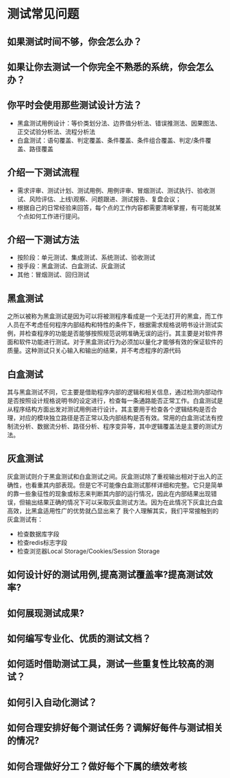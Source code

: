 <!--
 * @Author: joker.zhang
 * @Date: 2021-02-20 10:56:31
 * @LastEditors: joker.zhang
 * @LastEditTime: 2021-02-20 16:17:32
 * @mail: zhanghua7890@163.com
 * @Description: For Automation
-->
# 测试常见问题

## 如果测试时间不够，你会怎么办？
##  如果让你去测试一个你完全不熟悉的系统，你会怎么办？
##  你平时会使用那些测试设计方法？
* 黑盒测试用例设计：等价类划分法、边界值分析法、错误推测法、因果图法、正交试验分析法、流程分析法
* 白盒测试：语句覆盖、判定覆盖、条件覆盖、条件组合覆盖、判定/条件覆盖、路径覆盖
##  介绍一下测试流程
* 需求评审、测试计划、测试用例、用例评审、冒烟测试、测试执行、验收测试、风险评估、上线\观察、问题跟进、测试报告、复盘会议；
* 根据自己的日常经验来回答，每个点的工作内容都需要清晰掌握，有可能就某个点如何工作进行提问。
##  介绍一下测试方法
* 按阶段：单元测试、集成测试、系统测试、验收测试
* 按手段：黑盒测试、白盒测试、灰盒测试
* 其他：冒烟测试、回归测试

## 黑盒测试
之所以被称为黑盒测试是因为可以将被测程序看成是一个无法打开的黑盒，而工作人员在不考虑任何程序内部结构和特性的条件下，根据需求规格说明书设计测试实例，并检查程序的功能是否能够按照规范说明准确无误的运行。其主要是对软件界面和软件功能进行测试。对于黑盒测试行为必须加以量化才能够有效的保证软件的质量。这种测试只关心输入和输出的结果，并不考虑程序的源代码

## 白盒测试
其与黑盒测试不同，它主要是借助程序内部的逻辑和相关信息，通过检测内部动作是否按照设计规格说明书的设定进行，检查每一条通路能否正常工作。白盒测试是从程序结构方面出发对测试用例进行设计。其主要用于检查各个逻辑结构是否合理，对应的模块独立路径是否正常以及内部结构是否有效。常用的白盒测试法有控制流分析、数据流分析、路径分析、程序变异等，其中逻辑覆盖法是主要的测试方法。

## 灰盒测试
灰盒测试则介于黑盒测试和白盒测试之间。灰盒测试除了重视输出相对于出入的正确性，也看重其内部表现。但是它不可能像白盒测试那样详细和完整。它只是简单的靠一些象征性的现象或标志来判断其内部的运行情况，因此在内部结果出现错误，但输出结果正确的情况下可以采取灰盒测试方法。因为在此情况下灰盒比白盒高效，比黑盒适用性广的优势就凸显出来了
我个人理解其实，我们平常接触到的灰盒测试有：
* 检查数据库字段
* 检查redis标志字段
* 检查浏览器Local Storage/Cookies/Session Storage

## 如何设计好的测试用例,提高测试覆盖率?提高测试效率?

## 如何展现测试成果?

## 如何编写专业化、优质的测试文档？

## 如何适时借助测试工具，测试一些重复性比较高的测试？

## 如何引入自动化测试？

## 如何合理安排好每个测试任务？调解好每件与测试相关的情况?

## 如何合理做好分工？做好每个下属的绩效考核